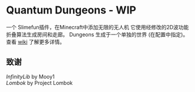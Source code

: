 # Quantum Dungeons - WIP

一个 Slimefun插件，在Minecraft中添加无限的无人机 它使用经修改的2D波功能折叠算法生成房间和走廊。 Dungeons 生成于一个单独的世界 (在配置中指定)。 查看 [wiki](https://github.com/SchnTgaiSpock/QuantumDungeons/wiki) 了解更多详情。

## 致谢

*InfinityLib* by Mooy1  
*Lombok* by Project Lombok
